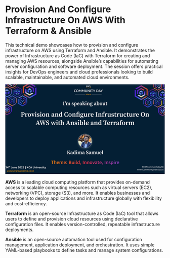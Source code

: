 # Provision And Configure Infrastructure On AWS With Terraform & Ansible

This technical demo showcases how to provision and configure infrastructure on AWS using Terraform and Ansible. It demonstrates the power of Infrastructure as Code (IaC) with Terraform for creating and managing AWS resources, alongside Ansible’s capabilities for automating server configuration and software deployment. The session offers practical insights for DevOps engineers and cloud professionals looking to build scalable, maintainable, and automated cloud environments.

![Event Banner](./images/Samuel_-_Provision_and_Configure_Infrustructure_On_AWS_with_Ansible_and_Terraform_908442.jpeg)

**AWS** is a leading cloud computing platform that provides on-demand access to scalable computing resources such as virtual servers (EC2), networking (VPC), storage (S3), and more. It enables businesses and developers to deploy applications and infrastructure globally with flexibility and cost-efficiency.

**Terraform** is an open-source Infrastructure as Code (IaC) tool that allows users to define and provision cloud resources using declarative configuration files. It enables version-controlled, repeatable infrastructure deployments.

**Ansible** is an open-source automation tool used for configuration management, application deployment, and orchestration. It uses simple YAML-based playbooks to define tasks and manage system configurations.


